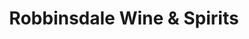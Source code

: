 ---
title: "Robbinsdale Wine & Spirits"
url: /robbinsdale/robbinsdale-wine-und-spirits/
shop: Spirituosen
---